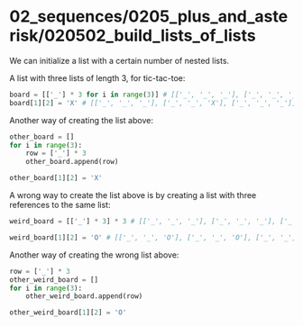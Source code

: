 # 02_sequences/0205_plus_and_asterisk/020502_build_lists_of_lists

We can initialize a list with a certain number of 
nested lists.

A list with three lists of length 3, for tic-tac-toe:
```python
board = [['_'] * 3 for i in range(3)] # [['_', '_', '_'], ['_', '_', '_'], ['_', '_', '_']]
board[1][2] = 'X' # [['_', '_', '_'], ['_', '_', 'X'], ['_', '_', '_']]
```

Another way of creating the list above:
```python
other_board = []
for i in range(3):
    row = ['_'] * 3
    other_board.append(row)

other_board[1][2] = 'X'
```

A wrong way to create the list above is by creating
a list with three references to the same list:
```python
weird_board = [['_'] * 3] * 3 # [['_', '_', '_'], ['_', '_', '_'], ['_', '_', '_']]

weird_board[1][2] = 'O' # [['_', '_', 'O'], ['_', '_', 'O'], ['_', '_', 'O']]
```

Another way of creating the wrong list above:
```python
row = ['_'] * 3
other_weird_board = []
for i in range(3):
    other_weird_board.append(row)

other_weird_board[1][2] = 'O'
```
